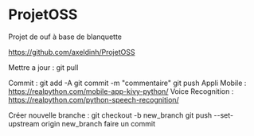 # ProjetOSS

Projet de ouf à base de blanquette

https://github.com/axeldinh/ProjetOSS

Mettre a jour : git pull

Commit : git add -A
         git commit -m "commentaire"
         git push
Appli Mobile : https://realpython.com/mobile-app-kivy-python/
Voice Recognition : https://realpython.com/python-speech-recognition/

Créer nouvelle branche : git checkout -b new_branch
                         git push --set-upstream origin new_branch
                         faire un commit
